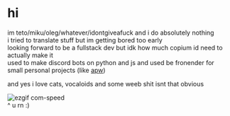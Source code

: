 # hi
im teto/miku/oleg/whatever/idontgiveafuck and i do absolutely nothing<br>
i tried to translate stuff but im getting bored too early<br>
looking forward to be a fullstack dev but idk how much copium id need to actually make it<br>
used to make discord bots on python and js and used be fronender for small personal projects (like [apw](https://github.com/tetotf/apw))

and yes i love cats, vocaloids and some weeb shit isnt that obvious

![ezgif com-speed](https://github.com/user-attachments/assets/62fe8c07-8557-4e2b-8737-5cd818daca6e)<br>
^ u rn :)
